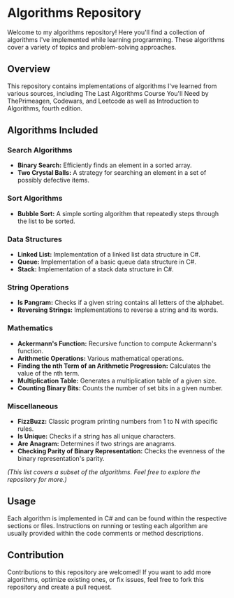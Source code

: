 # Algorithms Repository

Welcome to my algorithms repository! Here you'll find a collection of algorithms I've implemented while learning programming. These algorithms cover a variety of topics and problem-solving approaches.

## Overview

This repository contains implementations of algorithms I've learned from various sources, including The Last Algorithms Course You'll Need by ThePrimeagen, Codewars, and Leetcode as well as Introduction to Algorithms, fourth edition.

## Algorithms Included

### Search Algorithms
- **Binary Search:** Efficiently finds an element in a sorted array.
- **Two Crystal Balls:** A strategy for searching an element in a set of possibly defective items.

### Sort Algorithms
- **Bubble Sort:** A simple sorting algorithm that repeatedly steps through the list to be sorted.

### Data Structures
- **Linked List:** Implementation of a linked list data structure in C#.
- **Queue:** Implementation of a basic queue data structure in C#.
- **Stack:** Implementation of a stack data structure in C#.

### String Operations
- **Is Pangram:** Checks if a given string contains all letters of the alphabet.
- **Reversing Strings:** Implementations to reverse a string and its words.

### Mathematics
- **Ackermann's Function:** Recursive function to compute Ackermann's function.
- **Arithmetic Operations:** Various mathematical operations.
- **Finding the nth Term of an Arithmetic Progression:** Calculates the value of the nth term.
- **Multiplication Table:** Generates a multiplication table of a given size.
- **Counting Binary Bits:** Counts the number of set bits in a given number.

### Miscellaneous
- **FizzBuzz:** Classic program printing numbers from 1 to N with specific rules.
- **Is Unique:** Checks if a string has all unique characters.
- **Are Anagram:** Determines if two strings are anagrams.
- **Checking Parity of Binary Representation:** Checks the evenness of the binary representation's parity.

_(This list covers a subset of the algorithms. Feel free to explore the repository for more.)_

## Usage

Each algorithm is implemented in C# and can be found within the respective sections or files. Instructions on running or testing each algorithm are usually provided within the code comments or method descriptions.

## Contribution

Contributions to this repository are welcomed! If you want to add more algorithms, optimize existing ones, or fix issues, feel free to fork this repository and create a pull request.
